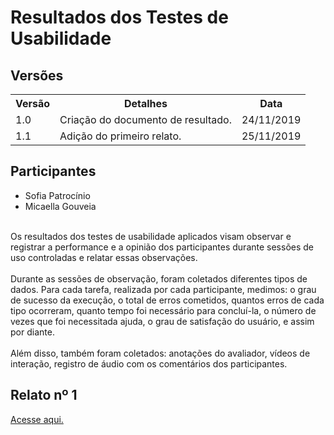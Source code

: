 # Resultados dos Testes de Usabilidade
<div class="line"></div>

## Versões

<table class="versions">
	<tr>
		<th class="version_header">Versão</th>
		<th>Detalhes</th>
		<th>Data</th>
	</tr>
	<tr>
		<td>1.0</td>
		<td>Criação do documento de resultado.</td>
		<td>24/11/2019</td>
	</tr>	
	<tr>
		<td>1.1</td>
		<td>Adição do primeiro relato.</td>
		<td>25/11/2019</td>
	</tr>	
</table> 

## Participantes
- Sofia Patrocínio
- Micaella Gouveia
<br><br>

Os resultados dos testes de usabilidade aplicados visam observar e registrar a performance e a opinião dos participantes durante sessões de uso controladas e relatar essas observações.
<br><br>
Durante as sessões de observação, foram coletados diferentes tipos de dados. Para cada tarefa, realizada por cada participante, medimos: o grau de sucesso da execução, o total de erros cometidos, quantos erros de cada tipo ocorreram, quanto tempo foi necessário para concluí-la, o número de vezes que foi necessitada ajuda, o grau de satisfação do usuário, e assim por diante. 
<br><br>
Além disso, também foram coletados: anotações do avaliador, vídeos de interação, registro de áudio com os comentários dos participantes.

## Relato nº 1
[Acesse aqui.](./relato1.md)
